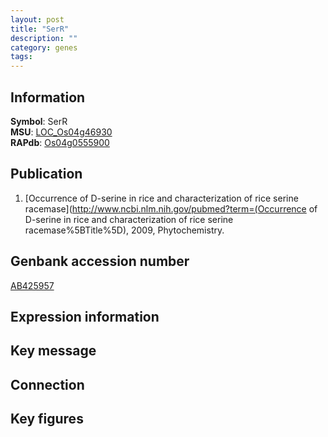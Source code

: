 ```yaml
---
layout: post
title: "SerR"
description: ""
category: genes
tags: 
---
```


## Information
__Symbol__: SerR  
__MSU__: [LOC_Os04g46930](http://rice.plantbiology.msu.edu/cgi-bin/ORF_infopage.cgi?orf=LOC_Os04g46930)  
__RAPdb__: [Os04g0555900](http://rapdb.dna.affrc.go.jp/viewer/gbrowse_details/irgsp1?name=Os04g0555900)  

## Publication
1. [Occurrence of D-serine in rice and characterization of rice serine racemase](http://www.ncbi.nlm.nih.gov/pubmed?term=(Occurrence of D-serine in rice and characterization of rice serine racemase%5BTitle%5D), 2009, Phytochemistry.

## Genbank accession number
[AB425957](http://www.ncbi.nlm.nih.gov/nuccore/AB425957)

## Expression information

## Key message

## Connection

## Key figures


